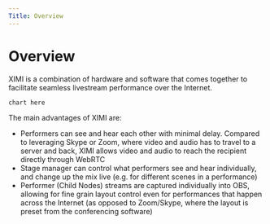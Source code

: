 ```yaml
---
Title: Overview
---
```


# Overview

XIMI is a combination of hardware and software that comes together to facilitate seamless livestream performance over the Internet.

`chart here`

The main advantages of XIMI are:

- Performers can see and hear each other with minimal delay. Compared to leveraging Skype or Zoom, where video and audio has to travel to a server and back, XIMI allows video and audio to reach the recipient directly through WebRTC
- Stage manager can control what performers see and hear individually, and change up the mix live (e.g. for different scenes in a performance)
- Performer (Child Nodes) streams are captured individually into OBS, allowing for fine grain layout control even for performances that happen across the Internet (as opposed to Zoom/Skype, where the layout is preset from the conferencing software)
